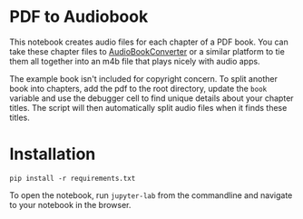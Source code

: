 # PDF to Audiobook

This notebook creates audio files for each chapter of a PDF book. You can take these chapter files to [AudioBookConverter](https://github.com/yermak/AudioBookConverter) or a similar platform to tie them all together into an m4b file that plays nicely with audio apps.

The example book isn't included for copyright concern. To split another book into chapters, add the pdf to the root directory, update the `book` variable and use the debugger cell to find unique details about your chapter titles. The script will then automatically split audio files when it finds these titles.

# Installation

`pip install -r requirements.txt`

To open the notebook, run `jupyter-lab` from the commandline and navigate to your notebook in the browser.